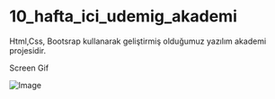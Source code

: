 # 10_hafta_ici_udemig_akademi

Html,Css, Bootsrap kullanarak geliştirmiş olduğumuz yazılım akademi projesidir.

Screen Gif

![Image](https://github.com/user-attachments/assets/9dedf9d9-7dc2-4875-9c19-2cff951373e7)
